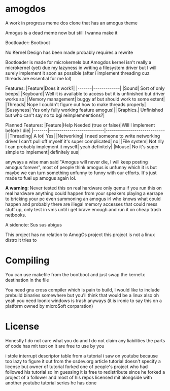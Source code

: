 # amogdos
A work in progress meme dos clone that has an amogus theme

Amogus is a dead meme now but still I wanna make it

Bootloader: Bootboot

No Kernel Design has been made probably requires a rewrite

Bootloader is made for microkernels but Amogdos kernel isn't really a microkernel (yet) due my lazyness in writing a filesystem driver but I will surely implement it soon as possible (after i implement threading cuz threads are essential for me lol)




Features:
|Feature|Does it work?|
|-------|-------------|
|Sound| Sort of only beeps|
|Keyboard| Well it is available to access but it is unfinished but driver works so|
|Memory management| buggy af but should work to some extent|
|Threads| Nope I couldn't figure out how to make threads properly|
|Sussyness| Yes only fully working feature amogus!|
|Graphics.| Unfinished but who can't say no to bgi reimplemnentions?|

Planned Features:
|Feature|Help Needed (true or false)|Will I implement before I die|
|-------|---------------------------|-----------------------------|
|Threading| A lot| Yes|
|Networking| I need someone to write networking driver I can't pull off myself it's super complicated| no|
|File system| Not rlly I can probably implement it myself| yeah definitely|
|Mouse| No it's super simple to implement| definitely sus|

anyways a wise man said "Amogus will never die, I will keep posting amogus forever", most of people think amogus is unfunny which it is but maybe we can turn something unfunny to funny with our efforts.
It's just made to fuel up amogus again lol.

**A warning**: Never tested this on real hardware only qemu if you run this on real hardware anything could happen from your speakers playing a earrape to bricking your pc even summoning an amogus irl who knows what could happen and probably there are illegal memory accesses that could mess stuff up, only test in vms until i get brave enough and run it on cheap trash netbooks.

A sidenote: Sus sus abigus

This project has no relation to AmogOs project this project is not a linux distro it tries to

# Compiling
You can use makefile from the bootboot and just swap the kernel.c destination in the file

You need gnu cross compiler which is pain to build, I would like to include prebuild binaries somewhere but you'll think that would be a linux
also oh yeah you need loonix windows is trash anyways (it is ironic to say this on a platform owned by micro$oft corparation)
# License
Honestly I do not care what you do and I do not claim any liabilities the parts of code has mit text on it are free to use by you

i stole interrupt descriptor table from a tutorial i saw on youtube because too lazy to figure it out from the osdev.org article
tutorial doesn't specify a license but owner of tutorial forked one of people's project who had followed his tutorial so im guessing it is free to redistribute since he forked a project of a follower and most of his repos licensed mit alongside with another youtube tutorial series he has done


